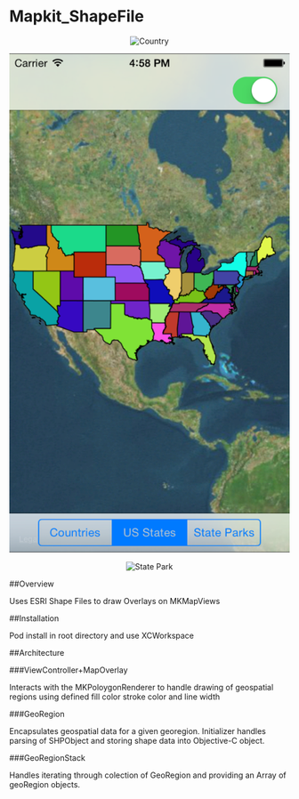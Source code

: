 Mapkit_ShapeFile
================

<p align="center" >
  <img src="https://raw.github.com/altyus/Mapkit_ShapeFile/assets/images/country.png" alt="Country" title="Country">
</p>
<p align="center" >
  <img src="assets/images/state.png" alt="State" title="State">
</p>
<p align="center" >
  <img src="https://raw.github.com/altyus/Mapkit_ShapeFile/assets/images/statepark.png" alt="State Park" title="State Park">
</p>

##Overview 

Uses ESRI Shape Files to draw Overlays on MKMapViews 

##Installation

Pod install in root directory and use XCWorkspace 

##Architecture

###ViewController+MapOverlay

Interacts with the MKPoloygonRenderer to handle drawing of geospatial regions using defined fill color stroke color and line width 

###GeoRegion

Encapsulates geospatial data for a given georegion. Initializer handles parsing of SHPObject and storing shape data into Objective-C object.  

###GeoRegionStack

Handles iterating through colection of GeoRegion and providing an Array of geoRegion objects.  
